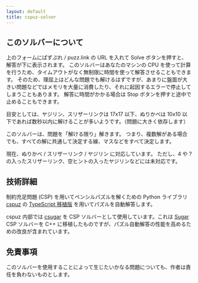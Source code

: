 ```yaml
---
layout: default
title: cspuz-solver
---
```


<div id="root"></div>
<script>!function(e){function r(r){for(var n,l,p=r[0],f=r[1],i=r[2],c=0,s=[];c<p.length;c++)l=p[c],Object.prototype.hasOwnProperty.call(o,l)&&o[l]&&s.push(o[l][0]),o[l]=0;for(n in f)Object.prototype.hasOwnProperty.call(f,n)&&(e[n]=f[n]);for(a&&a(r);s.length;)s.shift()();return u.push.apply(u,i||[]),t()}function t(){for(var e,r=0;r<u.length;r++){for(var t=u[r],n=!0,p=1;p<t.length;p++){var f=t[p];0!==o[f]&&(n=!1)}n&&(u.splice(r--,1),e=l(l.s=t[0]))}return e}var n={},o={1:0},u=[];function l(r){if(n[r])return n[r].exports;var t=n[r]={i:r,l:!1,exports:{}};return e[r].call(t.exports,t,t.exports,l),t.l=!0,t.exports}l.m=e,l.c=n,l.d=function(e,r,t){l.o(e,r)||Object.defineProperty(e,r,{enumerable:!0,get:t})},l.r=function(e){"undefined"!=typeof Symbol&&Symbol.toStringTag&&Object.defineProperty(e,Symbol.toStringTag,{value:"Module"}),Object.defineProperty(e,"__esModule",{value:!0})},l.t=function(e,r){if(1&r&&(e=l(e)),8&r)return e;if(4&r&&"object"==typeof e&&e&&e.__esModule)return e;var t=Object.create(null);if(l.r(t),Object.defineProperty(t,"default",{enumerable:!0,value:e}),2&r&&"string"!=typeof e)for(var n in e)l.d(t,n,function(r){return e[r]}.bind(null,n));return t},l.n=function(e){var r=e&&e.__esModule?function(){return e.default}:function(){return e};return l.d(r,"a",r),r},l.o=function(e,r){return Object.prototype.hasOwnProperty.call(e,r)},l.p="/";var p=this["webpackJsonppuzzle-solver"]=this["webpackJsonppuzzle-solver"]||[],f=p.push.bind(p);p.push=r,p=p.slice();for(var i=0;i<p.length;i++)r(p[i]);var a=f;t()}([])</script><script src="static/js/2.c42c0061.chunk.js"></script><script src="static/js/main.7d9c8ddb.chunk.js"></script>


## このソルバーについて

上のフォームにぱずぷれ / puzz.link の URL を入れて Solve ボタンを押すと、解答が下に表示されます。
このソルバーはあなたのマシンの CPU を使って計算を行うため、タイムアウトがなく無制限に時間を使って解答させることもできます。
そのため、理屈上はどんな問題でも解けるはずですが、あまりに盤面が大きい問題などではメモリを大量に消費したり、それに起因するエラーで停止してしまうこともあります。
解答に時間がかかる場合は Stop ボタンを押すと途中で止めることもできます。

目安としては、ヤジリン、スリザーリンクは 17x17 以下、ぬりかべは 10x10 以下であれば数秒以内に解けることが多いようです。（問題に大きく依存します）

このソルバーは、問題を「解ける限り」解きます。
つまり、複数解がある場合でも、すべての解に共通して決定する線、マスなどをすべて決定します。

現在、ぬりかべ / スリザーリンク / ヤジリン に対応しています。
ただし、4 や ? の入ったスリザーリンク、空ヒントの入ったヤジリンなどには未対応です。

## 技術詳細

制約充足問題 (CSP) を用いてペンシルパズルを解くための Python ライブラリ [cspuz](https://github.com/semiexp/cspuz) の [TypeScript 移植版](https://github.com/semiexp/cspuz-js) を用いてパズルを自動解答します。

cspuz 内部では [csugar](https://github.com/semiexp/csugar) を CSP ソルバーとして使用しています。これは [Sugar](http://bach.istc.kobe-u.ac.jp/sugar/) CSP ソルバーを C++ に移植したものですが、パズル自動解答の性能を高めるための改良が含まれています。

## 免責事項

このソルバーを使用することによって生じたいかなる問題についても、作者は責任を負わないものとします。
